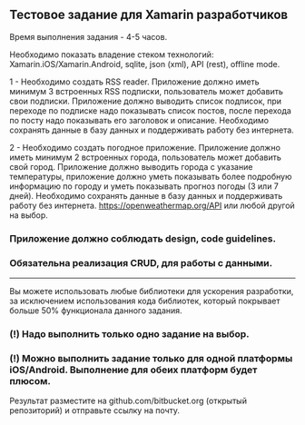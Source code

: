 ## Тестовое задание для Xamarin разработчиков ##
Время выполнения задания - 4-5 часов.

Необходимо показать владение стеком технологий: Xamarin.iOS/Xamarin.Android, sqlite, json (xml), API (rest), offline mode.

1 - Необходимо создать RSS reader.
  Приложение должно иметь минимум 3 встроенных RSS подписки, пользователь может добавить свои подписки.
  Приложение должно выводить список подписок, при переходе по подписке надо показывать список постов, после перехода по посту надо показывать его заголовок и описание. Необходимо сохранять данные в базу данных и поддерживать работу без интернета.
 
2 - Необходимо создать погодное приложение.
  Приложение должно иметь минимум 2 встроенных города, пользователь может добавить свой город.
  Приложение должно выводить города с указание температуры, приложение должно уметь показывать более подробную информацию по городу и уметь показывать прогноз погоды (3 или 7 дней). Необходимо сохранять данные в базу данных и поддерживать работу без интернета.
  https://openweathermap.org/API или любой другой на выбор.


### Приложение должно соблюдать design, code guidelines.
### Обязательна реализация CRUD, для работы с данными.
----------
Вы можете использовать любые библиотеки для ускорения разработки, за исключением использования кода библиотек, который покрывает больше 50% функционала данного задания.

### (!) Надо выполнить только одно задание на выбор.
### (!) Можно выполнить задание только для одной платформы iOS/Android. Выполнение для обеих платформ будет плюсом.
Результат разместите на github.com/bitbucket.org (открытый репозиторий) и отправьте ссылку на почту.
